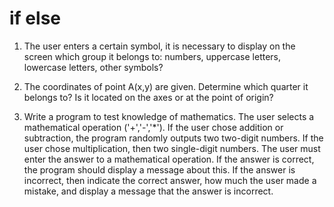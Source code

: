 # if else
1) The user enters a certain symbol, it is necessary to display on the screen which group it belongs to: numbers, uppercase letters, lowercase letters, other symbols?

2) The coordinates of point A(x,y) are given. Determine which quarter it belongs to? Is it located on the axes or at the point of origin?


3) Write a program to test knowledge of mathematics. The user selects a mathematical operation ('+','-','*'). If the user chose addition or subtraction, the program randomly outputs two two-digit numbers. If the user chose multiplication, then two single-digit numbers. The user must enter the answer to a mathematical operation. If the answer is correct, the program should display a message about this. If the answer is incorrect, then indicate the correct answer, how much the user made a mistake, and display a message that the answer is incorrect.
